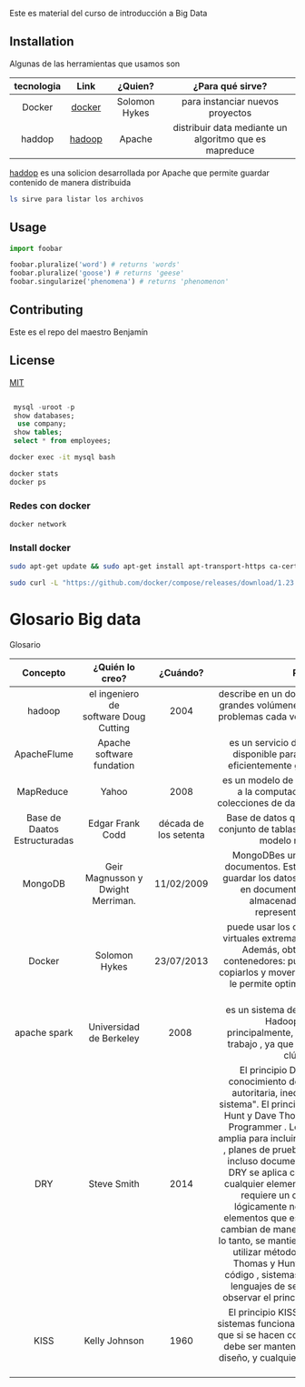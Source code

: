 

Este es material del curso de introducción a  Big Data

## Installation

Algunas de las herramientas que usamos son

| tecnologia | Link 							|	 ¿Quien?					| ¿Para qué sirve?|
| :---:		 | :---: 							| :---: 										| :---: |	
| Docker 		| [docker](https://docker.com) 	|	Solomon Hykes								|  para instanciar nuevos proyectos  |
|haddop| [hadoop](https://hadoop.com)|Apache  | distribuir data mediante un algoritmo que es mapreduce





[haddop](https://haddop) es una solicion desarrollada por Apache que permite guardar contenido de manera distribuida


```bash
ls sirve para listar los archivos 
```

## Usage



```python
import foobar

foobar.pluralize('word') # returns 'words'
foobar.pluralize('goose') # returns 'geese'
foobar.singularize('phenomena') # returns 'phenomenon'
```

## Contributing
Este es el repo del maestro Benjamín


## License
[MIT](https://choosealicense.com/licenses/mit/)



```sql

 mysql -uroot -p
 show databases;
  use company;
 show tables;
 select * from employees;
```
```bash
docker exec -it mysql bash

```


```bash
docker stats 
docker ps 
```

### Redes con docker

```bash
docker network
```

### Install docker

```bash
sudo apt-get update && sudo apt-get install apt-transport-https ca-certificates curl gnupg-agent software-properties-common -y && curl -fsSL https://download.docker.com/linux/ubuntu/gpg | sudo apt-key add - && sudo apt-key fingerprint 0EBFCD88 && sudo add-apt-repository "deb [arch=amd64] https://download.docker.com/linux/ubuntu $(lsb_release -cs) stable" && sudo apt-get update && sudo apt-get install docker-ce docker-ce-cli containerd.io -y && sudo docker run hello-world

sudo curl -L "https://github.com/docker/compose/releases/download/1.23.2/docker-compose-$(uname -s)-$(uname -m)" -o /usr/local/bin/docker-compose && sudo chmod +x /usr/local/bin/docker-compose && docker-compose --version
```
# Glosario Big data

Glosario

|Concepto|¿Quién lo creo?|¿Cuándo?|Para qué sirve|Referencias
|:---:   |:---:          |:---:   |:---:         |:---:
|hadoop|  el ingeniero de software Doug Cutting |2004| describe en un documento técnicas para manejar grandes volúmenes de datos, desgranándolos en problemas cada vez más pequeños para hacerlos abordables.|(https://openwebinars.net/blog/que-es-hadoop/)
|ApacheFlume|Apache software fundation||es un servicio distribuido, fiable, y altamente disponible para recopilar, agregar, y mover eficientemente grandes cantidades de datos.|(https://bigdatadummy.com/2017/02/07/apache-flume/)
|MapReduce |Yahoo|2008| es un modelo de programación para dar soporte a la computación paralela sobre grandes colecciones de datos en grupos de computadoras|(https://es.wikipedia.org/wiki/MapReduce)
|Base de Daatos Estructuradas|Edgar Frank Codd|década de los setenta|	Base de datos que se puede percibir como un conjunto de tablas y se puede manipular según el modelo relacional de los datos|(https://www.ibm.com/support/knowledgecenter/es/SSFGJ4_7.6.0/com.ibm.mbs.doc/configur/r_ctr_db_structures.html)
|MongoDB |Geir Magnusson y Dwight Merriman.|11/02/2009|MongoDBes una base de datos orientada a documentos. Esto quiere decir que en lugar de guardar los datos en registros, guarda los datos en documentos. Estos documentos son almacenados en BSON, que es una representación binaria de JSON.|(https://www.mongodb.com/es/what-is-mongodb)
|Docker|Solomon Hykes|23/07/2013|puede usar los contenedores como máquinas virtuales extremadamente livianas y modulares. Además, obtiene flexibilidad con estos contenedores: puede crearlos, implementarlos, copiarlos y moverlos de un entorno a otro, lo cual le permite optimizar sus aplicaciones para la nube.|(https://www.redhat.com/es/topics/containers/what-is-docker)
|apache spark|Universidad de Berkeley|2008 |es un sistema de computación que se basa en Hadoop Map Reduce y que, principalmente, permite dividir o paralelizar el trabajo , ya que normalmente se instala en un clúster de máquina|(https://openwebinars.net/blog/que-es-apache-spark/)
|DRY | Steve Smith | 2014 | El principio DRY se declara como "Todo conocimiento debe tener una representación autoritaria, inequívoca y única dentro de un sistema". El principio ha sido formulado por Andy Hunt y Dave Thomas en su libro The Pragmatic Programmer . Lo aplican de manera bastante amplia para incluir " esquemas de bases de datos , planes de prueba , el sistema de compilación , incluso documentación ". Cuando el principio DRY se aplica con éxito, una modificación de cualquier elemento individual de un sistema no requiere un cambio en otros elementos lógicamente no relacionados. Además, los elementos que están relacionados lógicamente cambian de manera predecible y uniforme y, por lo tanto, se mantienen sincronizados . Además de utilizar métodos y subrutinas en su código, Thomas y Hunt confían en generadores de código , sistemas de compilación automática y lenguajes de secuencias de comandos para observar el principio DRY a través de las capas.| (https://en.wikipedia.org/wiki/Don%27t_repeat_yourself)
|KISS|Kelly Johnson|1960| El principio KISS establece que la mayoría de sistemas funcionan mejor si se mantienen simples que si se hacen complejos; por ello, la simplicidad debe ser mantenida como un objetivo clave del diseño, y cualquier complejidad innecesaria debe ser evitada.| (https://es.wikipedia.org/wiki/Principio_KISS)

